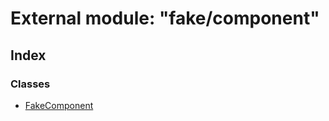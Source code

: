 
# External module: "fake/component"

## Index

### Classes

* [FakeComponent](../classes/_fake_component_.fakecomponent.md)
